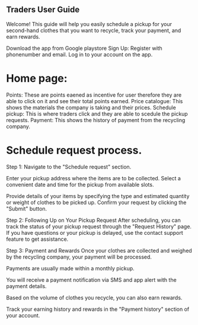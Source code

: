 ## Traders User Guide
Welcome! This guide will help you easily schedule a pickup for your second-hand clothes that you want to recycle, track your payment, and earn rewards.

Download the app from Google playstore
Sign Up: Register with phonenumber and email.
Log in to your account on the app.

# Home page:
Points: These are points eaened as incentive for user therefore they are able to click on it and see their total points earned.
Price catalogue: This shows the materials the company is taking and their prices.
Schedule pickup: This is where traders click and they are able to scedule the pickup requests.
Payment: This shows the history of payment from the recycling company.

# Schedule request process.

Step 1: Navigate to the "Schedule request" section.

Enter your pickup address where the items are to be collected.
Select a convenient date and time for the pickup from available slots.

Provide details of your items by specifying the type and estimated quantity or weight of clothes to be picked up.
Confirm your request by clicking the "Submit" button.


Step 2: Following Up on Your Pickup Request
After scheduling, you can track the status of your pickup request through the "Request History" page.
If you have questions or your pickup is delayed, use the contact support feature to get assistance.


Step 3: Payment and Rewards
Once your clothes are collected and weighed by the recycling company, your payment will be processed.

Payments are usually made within a monthly pickup.

You will receive a payment notification via SMS and app alert with the payment details.

Based on the volume of clothes you recycle, you can also earn rewards.

Track your earning history and rewards in the "Payment history" section of your account.